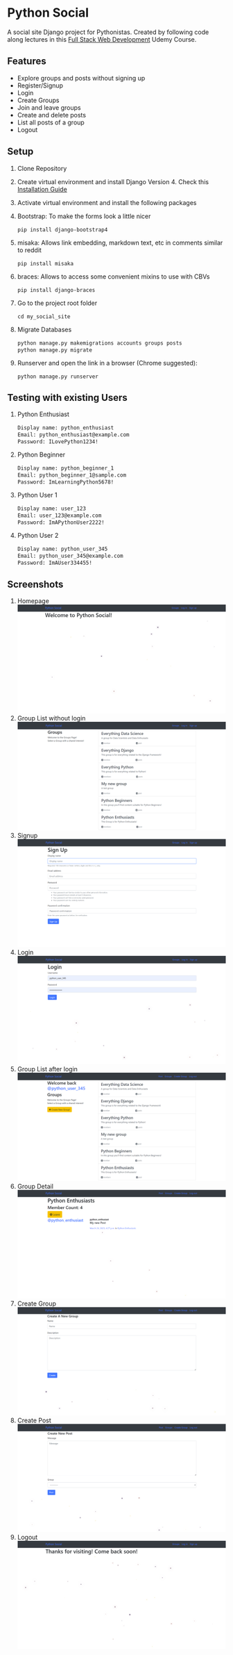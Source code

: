 # Python Social

A social site Django project for Pythonistas. Created by following code along lectures in this [Full Stack Web Development](https://www.udemy.com/course/python-and-django-full-stack-web-developer-bootcamp/) Udemy Course. 

## Features

- Explore groups and posts without signing up
- Register/Signup
- Login
- Create Groups
- Join and leave groups
- Create and delete posts
- List all posts of a group
- Logout

## Setup

1. Clone Repository
1. Create virtual environment and install Django Version 4. Check this [Installation Guide](https://developer.mozilla.org/en-US/docs/Learn/Server-side/Django/development_environment)
1. Activate virtual environment and install the following packages

1. Bootstrap: To make the forms look a little nicer
    ```
    pip install django-bootstrap4
    ```
1. misaka: Allows link embedding, markdown text, etc in comments similar to reddit
    ```
    pip install misaka
    ```
1. braces: Allows to access some convenient mixins to use with CBVs
    ```
    pip install django-braces
    ```
1. Go to the project root folder
    ```
    cd my_social_site
    ```
1. Migrate Databases
    ```
    python manage.py makemigrations accounts groups posts
    python manage.py migrate
    ```
1. Runserver and open the link in a browser (Chrome suggested):
    ```
    python manage.py runserver
    ```

## Testing with existing Users

1. Python Enthusiast
    ```
    Display name: python_enthusiast
    Email: python_enthusiast@example.com
    Password: ILovePython1234!
    ```

1. Python Beginner
    ```
    Display name: python_beginner_1
    Email: python_beginner_1@sample.com
    Password: ImLearningPython5678!
    ```

1. Python User 1
    ```
    Display name: user_123
    Email: user_123@example.com
    Password: ImAPythonUser2222!
    ```

1. Python User 2
    ```
    Display name: python_user_345
    Email: python_user_345@example.com
    Password: ImAUser334455!
    ```

## Screenshots

1. Homepage
![Homepage](screenshots/homepage.png "Homepage")
1. Group List without login
![Group List without login](screenshots/group_list_not_logged_in.png "Group List without login")
1. Signup
![Signup](screenshots/Signup.png "Signup")
1. Login
![Login](screenshots/login.png "Login")
1. Group List after login
![Group List after login](screenshots/group_list_logged_in.png "Group List after login")
1. Group Detail
![Group Detail](screenshots/group_detail.png "Group Detail")
1. Create Group
![Create Group](screenshots/create_group.png "Create Group")
1. Create Post
![Create Post](screenshots/create_post.png "Create Post")
1. Logout
![Logout](screenshots/logout.png "Logout")




